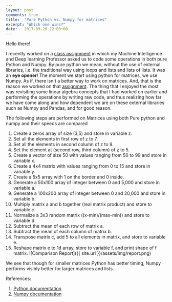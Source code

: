 ```yaml
---
layout: post
comments: true
title:  "Pure Python vs. Numpy for matrices"
excerpt: "Which one wins?"
date:   2017-09-26 22:00:00
---
```


Hello there!

I recently worked on a [class assignment](https://github.com/ayesha92ahmad/Pure-python-vs-numpy) in which my Machine Intelligence and Deep learning Professor asked us to code some operations in both pure Python and Numpy. By pure python we mean, without the use of external libraries, i.e. the traditional way using loops and lists and lists of lists. It was an **eye opener**! The moment we start using python for matrices, we use Numpy. As if, there isn't a better way to work on matrices. And, that is the reason we worked on that [assignment](https://github.com/ayesha92ahmad/Pure-python-vs-numpy). The thing that I enjoyed the most was revisiting some linear algebra concepts that I had worked on earlier and performing the operations by writing raw code, and thus realizing how far we have come along and how dependent we are on these external libraries such as Numpy and Pandas, and for good reason.


The following steps are performed on Matrices using both Pure python and numpy and their speeds are compared

1. Create a zeros array of size (3,5) and store in variable z.
2. Set all the elements in first row of z to 7.
3. Set all the elements in second column of z to 9.
4. Set the element at (second row, third column) of z to 5.
5. Create a vector of size 50 with values ranging from 50 to 99 and store in variable x.
6. Create a 4x4 matrix with values ranging from 0 to 15 and store in variable y.
7. Create a 5x5 array with 1 on the border and 0 inside.
8. Generate a 50x100 array of integer between 0 and 5,000 and store in variable a.
9. Generate a 100x200 array of integer between 0 and 20,000 and store in variable b.
10. Multiply matrix a and b together (real matrix product) and store to variable c.
11. Normalize a 3x3 random matrix ((x-min)/(max-min)) and store to variable d.
12. Subtract the mean of each row of matrix a.
13. Subtract the mean of each column of matrix b.
14. Transpose matrix c, add 5 to all elements in matrix, and store to variable e.
15. Reshape matrix e to 1d array, store to variable f, and print shape of f matrix.
![Comparison Report]({{ site.url }}/assets/img/report.png)


We see that though for smaller matrices Python has better timing, Numpy performs visibly better for larger matrices and lists.


References:
1. [Python documentation](https://docs.python.org/3/)
2. [Numpy documentation](https://docs.scipy.org/doc/numpy-1.13.0/reference/)
